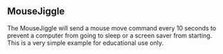  MouseJiggle
-------------

The MouseJiggle will send a mouse move command every 10 seconds to prevent a computer from going to sleep or a screen saver from starting. This is a very simple example for educational use only.
